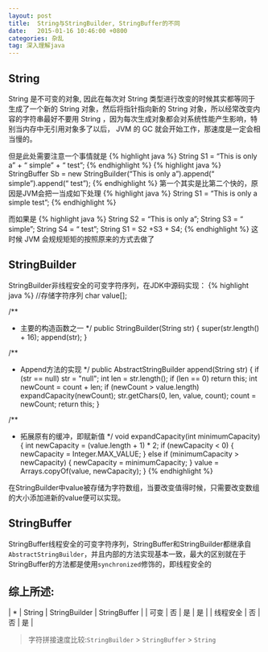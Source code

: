 ```yaml
---
layout: post
title:  String与StringBuilder, StringBuffer的不同
date:   2015-01-16 10:46:00 +0800
categories: 杂乱
tag: 深入理解java
---
```


String 
-------------------------

String 是不可变的对象, 因此在每次对 String 类型进行改变的时候其实都等同于生成了一个新的 String 对象，然后将指针指向新的 String 对象，所以经常改变内容的字符串最好不要用 String ，因为每次生成对象都会对系统性能产生影响，特别当内存中无引用对象多了以后， JVM 的 GC 就会开始工作，那速度是一定会相当慢的。
 
但是此处需要注意一个事情就是
{% highlight java %}
String S1 = “This is only a” + “ simple” + “ test”;
{% endhighlight %}
{% highlight java %}
StringBuffer Sb = new StringBuilder(“This is only a”).append(“ simple”).append(“ test”);
{% endhighlight %}
第一个其实是比第二个快的，原因是JVM会把一当成如下处理
{% highlight java %}
String S1 = “This is only a simple test”; 
{% endhighlight %}
  
而如果是
{% highlight java %}
String S2 = “This is only a”;
String S3 = “ simple”;
String S4 = “ test”;
String S1 = S2 +S3 + S4;
{% endhighlight %}
这时候 JVM 会规规矩矩的按照原来的方式去做了

StringBuilder
-------------------------
StringBuilder非线程安全的可变字符序列，在JDK中源码实现：
{% highlight java %}
//存储字符序列
char value[];

/**
 * 主要的构造函数之一
 */
public StringBuilder(String str) {
	super(str.length() + 16);
	append(str);
}

/**
 * Append方法的实现
 */
public AbstractStringBuilder append(String str) {
	if (str == null) str = "null";
        int len = str.length();
	if (len == 0) return this;
	int newCount = count + len;
	if (newCount > value.length)
	    expandCapacity(newCount);
	str.getChars(0, len, value, count);
	count = newCount;
	return this;
}

/**
 * 拓展原有的缓冲，即赋新值
 */
void expandCapacity(int minimumCapacity) {
	int newCapacity = (value.length + 1) * 2;
	if (newCapacity < 0) {
		newCapacity = Integer.MAX_VALUE;
	} else if (minimumCapacity > newCapacity) {
		newCapacity = minimumCapacity;
	}
	value = Arrays.copyOf(value, newCapacity);
}
{% endhighlight %}

在StringBuilder中value被存储为字符数组，当要改变值得时候，只需要改变数组的大小添加进新的value便可以实现。

StringBuffer
-----------------------------
StringBuffer线程安全的可变字符序列，StringBuffer和StringBuilder都继承自`AbstractStringBuilder`，并且内部的方法实现基本一致，最大的区别就在于StringBuffer的方法都是使用`synchronized`修饰的，即线程安全的

综上所述:
-----------------------------
| * | String | StringBuilder | StringBuffer |
| 可变 | 否 | 是 | 是 |
| 线程安全 | 否 | 否 | 是 |

> 字符拼接速度比较:`StringBuilder` > `StringBuffer` > `String`

